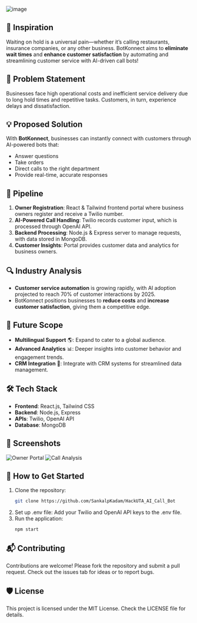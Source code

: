 ![image](https://github.com/user-attachments/assets/3818b39e-53bb-437d-a8a0-2d07d77c5b4a)

## 🌟 Inspiration
Waiting on hold is a universal pain—whether it’s calling restaurants, insurance companies, or any other business. BotKonnect aims to **eliminate wait times** and **enhance customer satisfaction** by automating and streamlining customer service with AI-driven call bots!

## 🧐 Problem Statement
Businesses face high operational costs and inefficient service delivery due to long hold times and repetitive tasks. Customers, in turn, experience delays and dissatisfaction.

## 💡 Proposed Solution
With **BotKonnect**, businesses can instantly connect with customers through AI-powered bots that:
- Answer questions
- Take orders
- Direct calls to the right department
- Provide real-time, accurate responses

## 🔄 Pipeline
1. **Owner Registration**: React & Tailwind frontend portal where business owners register and receive a Twilio number.
2. **AI-Powered Call Handling**: Twilio records customer input, which is processed through OpenAI API.
3. **Backend Processing**: Node.js & Express server to manage requests, with data stored in MongoDB.
4. **Customer Insights**: Portal provides customer data and analytics for business owners.

## 🔍 Industry Analysis
- **Customer service automation** is growing rapidly, with AI adoption projected to reach 70% of customer interactions by 2025.
- BotKonnect positions businesses to **reduce costs** and **increase customer satisfaction**, giving them a competitive edge.

## 🚀 Future Scope
- **Multilingual Support** 🌎: Expand to cater to a global audience.
- **Advanced Analytics** 📊: Deeper insights into customer behavior and engagement trends.
- **CRM Integration** 🤝: Integrate with CRM systems for streamlined data management.

## 🛠️ Tech Stack
- **Frontend**: React.js, Tailwind CSS
- **Backend**: Node.js, Express
- **APIs**: Twilio, OpenAI API
- **Database**: MongoDB

## 📸 Screenshots
![Owner Portal](link-to-screenshot)
![Call Analysis](link-to-screenshot)

## 📝 How to Get Started
1. Clone the repository:  
   ```bash
   git clone https://github.com/SankalpKadam/HackUTA_AI_Call_Bot
2. Set up .env file:
   Add your Twilio and OpenAI API keys to the .env file.
3. Run the application:
   ```bash
   npm start

## 📬 Contributing
Contributions are welcome! Please fork the repository and submit a pull request. Check out the issues tab for ideas or to report bugs.

## 🛡️ License
This project is licensed under the MIT License. Check the LICENSE file for details.
